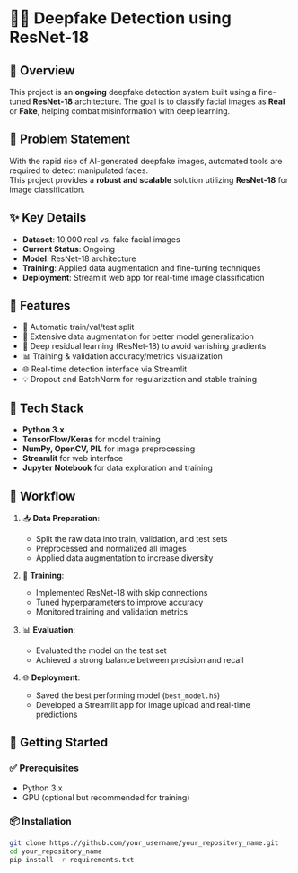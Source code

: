 
# 🕵️‍♂️ Deepfake Detection using ResNet-18

## 🧠 Overview
This project is an **ongoing** deepfake detection system built using a fine-tuned **ResNet-18** architecture. The goal is to classify facial images as **Real** or **Fake**, helping combat misinformation with deep learning.

## 🎯 Problem Statement
With the rapid rise of AI-generated deepfake images, automated tools are required to detect manipulated faces.  
This project provides a **robust and scalable** solution utilizing **ResNet-18** for image classification.

## ✨ Key Details
- **Dataset**: 10,000 real vs. fake facial images
- **Current Status**: Ongoing
- **Model**: ResNet-18 architecture
- **Training**: Applied data augmentation and fine-tuning techniques
- **Deployment**: Streamlit web app for real-time image classification

## 🧠 Features
- 📂 Automatic train/val/test split
- 🧮 Extensive data augmentation for better model generalization
- 🧠 Deep residual learning (ResNet-18) to avoid vanishing gradients
- 📊 Training & validation accuracy/metrics visualization
- 🌐 Real-time detection interface via Streamlit
- 💡 Dropout and BatchNorm for regularization and stable training

## 🧰 Tech Stack
- **Python 3.x**
- **TensorFlow/Keras** for model training
- **NumPy, OpenCV, PIL** for image preprocessing
- **Streamlit** for web interface
- **Jupyter Notebook** for data exploration and training

## 🔄 Workflow
1. 📥 **Data Preparation**:
   - Split the raw data into train, validation, and test sets
   - Preprocessed and normalized all images
   - Applied data augmentation to increase diversity

2. 🧠 **Training**:
   - Implemented ResNet-18 with skip connections
   - Tuned hyperparameters to improve accuracy
   - Monitored training and validation metrics

3. 📊 **Evaluation**:
   - Evaluated the model on the test set
   - Achieved a strong balance between precision and recall

4. 🌐 **Deployment**:
   - Saved the best performing model (`best_model.h5`)
   - Developed a Streamlit app for image upload and real-time predictions

## 📜 Getting Started
### ✅ Prerequisites
- Python 3.x
- GPU (optional but recommended for training)

### 📦 Installation
```bash
git clone https://github.com/your_username/your_repository_name.git
cd your_repository_name
pip install -r requirements.txt
